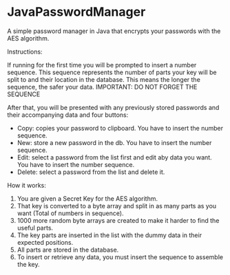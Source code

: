 # JavaPasswordManager
A simple password manager in Java that encrypts your passwords with the AES algorithm.

Instructions:

If running for the first time you will be prompted to insert a number sequence.
This sequence represents the number of parts your key will be split to and their location in the database.
This means the longer the sequence, the safer your data.
IMPORTANT: DO NOT FORGET THE SEQUENCE

After that, you will be presented with any previously stored passwords and their accompanying data and four buttons:

* Copy: copies your password to clipboard. You have to insert the number sequence.
* New: store a new password in the db. You have to insert the number sequence.
* Edit: select a password from the list first and edit aby data you want. You have to insert the number sequence.
* Delete: select a password from the list and delete it.

How it works:

1. You are given a Secret Key for the AES algorithm.
2. That key is converted to a byte array and split in as many parts as you want (Total of numbers in sequence).
3. 1000 more random byte arrays are created to make it harder to find the useful parts.
4. The key parts are inserted in the list with the dummy data in their expected positions.
5. All parts are stored in the database.
6. To insert or retrieve any data, you must insert the sequence to assemble the key.
